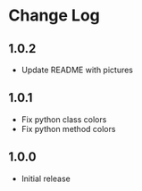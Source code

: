 # Change Log

## 1.0.2
- Update README with pictures

## 1.0.1
- Fix python class colors
- Fix python method colors

## 1.0.0
- Initial release

